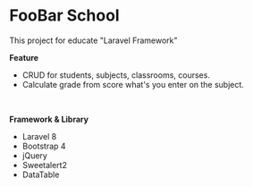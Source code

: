 <h1>FooBar School</h1>
<p>This project for educate "Laravel Framework"</p>

<b>Feature</b><br />
<ul>
    <li>CRUD for students, subjects, classrooms, courses.</li>
    <li>Calculate grade from score what's you enter on the subject.</li>
</ul>

<br />

<b>Framework & Library</b><br />
<ul>
    <li>Laravel 8</li>
    <li>Bootstrap 4</li>
    <li>jQuery</li>
    <li>Sweetalert2</li>
    <li>DataTable</li>
</ul>